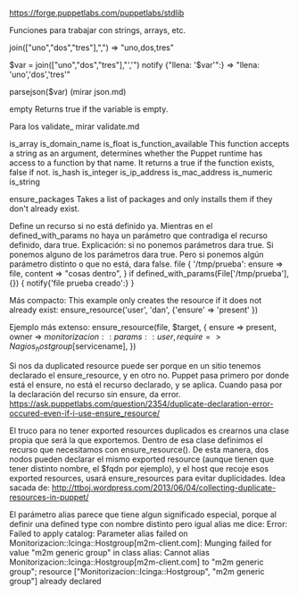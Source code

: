 https://forge.puppetlabs.com/puppetlabs/stdlib

Funciones para trabajar con strings, arrays, etc.

join(["uno","dos","tres"],",") => "uno,dos,tres"

$var = join(["uno","dos","tres"],"','")
notify {"llena: '$var'":} => "llena: 'uno','dos','tres'"


parsejson($var) (mirar json.md)

empty
Returns true if the variable is empty.

Para los validate_ mirar validate.md

is_array
is_domain_name
is_float
is_function_available
  This function accepts a string as an argument, determines whether the Puppet runtime has access to a function by that name. It returns a true if the function exists, false if not.
is_hash
is_integer
is_ip_address
is_mac_address
is_numeric
is_string


ensure_packages
Takes a list of packages and only installs them if they don't already exist.



Define un recurso si no está definido ya. Mientras en el defined_with_params no haya un parámetro que contradiga el recurso definido, dara true.
Explicación: si no ponemos parámetros dara true. Si ponemos alguno de los parámetros dara true. Pero si ponemos algún parámetro distinto o que no está, dara false.
file { '/tmp/prueba':
  ensure => file,
  content => "cosas dentro",
}
if defined_with_params(File['/tmp/prueba'], {}) {
  notify{'file prueba creado':}
}


Más compacto:
This example only creates the resource if it does not already exist:
ensure_resource('user', 'dan', {'ensure' => 'present' })

Ejemplo más extenso:
ensure_resource(file, $target, {
  ensure => present,
  owner => $monitorizacion::params::user,
  require => Nagios_hostgroup[$servicename],
})

Si nos da duplicated resource puede ser porque en un sitio tenemos declarado el ensure_resource, y en otro no.
Puppet pasa primero por donde está el ensure, no está el recurso declarado, y se aplica.
Cuando pasa por la declaración del recurso sin ensure, da error.
https://ask.puppetlabs.com/question/2354/duplicate-declaration-error-occured-even-if-i-use-ensure_resource/


El truco para no tener exported resources duplicados es crearnos una clase propia que será la que exportemos.
Dentro de esa clase definimos el recurso que necesitamos con ensure_resource().
De esta manera, dos nodos pueden declarar el mismo exported resource (aunque tienen que tener distinto nombre, el $fqdn por ejemplo), y el host que recoje esos exported resources, usará ensure_resources para evitar duplicidades.
Idea sacada de: http://ttboj.wordpress.com/2013/06/04/collecting-duplicate-resources-in-puppet/


El parámetro alias parece que tiene algun significado especial, porque al definir una defined type con nombre distinto pero igual alias me dice:
Error: Failed to apply catalog: Parameter alias failed on Monitorizacion::Icinga::Hostgroup[m2m-client.com]: Munging failed for value "m2m generic group" in class alias: Cannot alias Monitorizacion::Icinga::Hostgroup[m2m-client.com] to "m2m generic group"; resource ["Monitorizacion::Icinga::Hostgroup", "m2m generic group"] already declared

